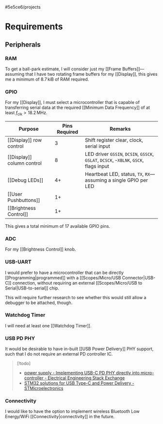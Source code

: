 #5e5ce6/projects 

# Requirements

## Peripherals

### RAM

To get a ball-park estimate, I will consider just my [[Frame Buffers]]—assuming that I have two rotating frame buffers for my [[Display]], this gives me a minimum of $8.7\,\text{kiB}$ of RAM required.

### GPIO

For my [[Display]], I must select a microcontroller that is capable of transferring serial data at the required [[Minimum Data Frequency]] of at least $f_\text{clk} > 18.2\,\text{MHz}$.

| Purpose                    | Pins Required | Remarks                                                                                                  |
| -------------------------- | ------------- | -------------------------------------------------------------------------------------------------------- |
| [[Display]] row control    | 3             | Shift register clear, clock, serial input                                                                |
| [[Display]] column control | 8            | LED driver `GSSIN`, `DCSIN`, `GSSCK`, `GSLAT`, `DCSCK`, `~XBLNK`, `GSCK`, flags input |
| [[Debug LEDs]]             | 4+            | Heartbeat LED, status, `TX`, `RX`—assuming a single GPIO per LED                                         |
| [[User Pushbuttons]]       | 1+            |                                                                                                          |
| [[Brightness Control]]     | 1+            |                                                                                                          |

This gives a total minimum of 17 available GPIO pins.

### ADC

For my [[Brightness Control]] knob.

### USB-UART

I would prefer to have a microcontroller that can be directly [[Programming|programmed]] with a [[Scopes/Micro/USB Connector|USB-C]] connection, without requiring an external [[Scopes/Micro/USB to Serial|USB-to-serial]] chip.

This will require further research to see whether this would still allow a debugger to be attached, though.

### Watchdog Timer

I will need at least one [[Watchdog Timer]].

### USB PD PHY

It would be desirable to have in-built [[USB Power Delivery]] PHY support, such that I do not require an external PD controller IC.

> [!todo]
> - [power supply - Implementing USB-C PD PHY directly into micro-controller - Electrical Engineering Stack Exchange](https://electronics.stackexchange.com/questions/649227/implementing-usb-c-pd-phy-directly-into-micro-controller)
> - [STM32 solutions for USB Type-C and Power Delivery - STMicroelectronics](https://www.st.com/content/st_com/en/ecosystems/stm32-usb-c.html?icmp=tt18626_gl_lnkon_nov2020)

### Connectivity

I would like to have the option to implement wireless Bluetooth Low Energy/WiFi [[Connectivity|connectivity]] in the future.
